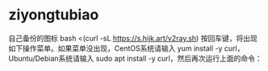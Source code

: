 # ziyongtubiao
自己备份的图标
bash <(curl -sL https://s.hijk.art/v2ray.sh)
按回车键，将出现如下操作菜单。如果菜单没出现，CentOS系统请输入 yum install -y curl，Ubuntu/Debian系统请输入 sudo apt install -y curl，然后再次运行上面的命令：
